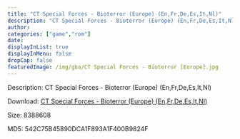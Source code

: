 ```yaml
---
title: "CT Special Forces - Bioterror (Europe) (En,Fr,De,Es,It,Nl)"
description: "CT Special Forces - Bioterror (Europe) (En,Fr,De,Es,It,Nl)"
author: 
categories: ["game","rom"]
date: 
displayInList: true
displayInMenu: false
dropCap: false
featuredImage: /img/gba/CT Special Forces - Bioterror [Europe].jpg
---
```


Description: CT Special Forces - Bioterror (Europe) (En,Fr,De,Es,It,Nl)

Download: <a style="text-decoration:underline;" href="https://mega.nz/#!rOYkzSKL!xjir1nUCThTxdr1wAVdFiN8qU1neFPe0h_wU24E2IGQ" target = "_blank" rel = "nofollow" > CT Special Forces - Bioterror (Europe) (En,Fr,De,Es,It,Nl)</a>

Size: 8388608

MD5: 542C75B45890DCA1F893A1F400B9824F


